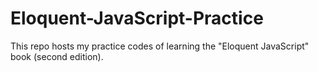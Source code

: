 # Eloquent-JavaScript-Practice

This repo hosts my practice codes of learning the "Eloquent JavaScript" book (second edition).
